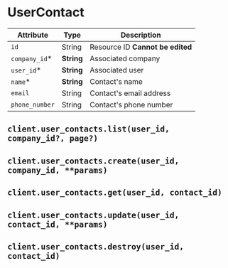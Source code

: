 # UserContact

| Attribute | Type | Description |
| --------- | ---- | ----------- |
| `id`           | String     | Resource ID **Cannot be edited** |
| `company_id`*  | **String** | Associated company |
| `user_id`*     | **String** | Associated user |
| `name`*        | **String** | Contact's name |
| `email`        | String     | Contact's email address |
| `phone_number` | String     | Contact's phone number |

## `client.user_contacts.list(user_id, company_id?, page?)`

## `client.user_contacts.create(user_id, company_id, **params)`

## `client.user_contacts.get(user_id, contact_id)`

## `client.user_contacts.update(user_id, contact_id, **params)`

## `client.user_contacts.destroy(user_id, contact_id)`
